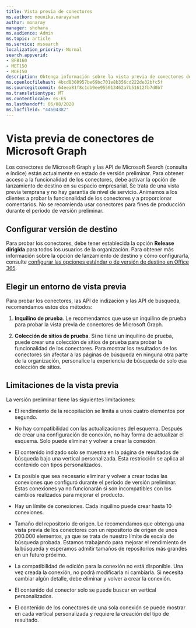 ```yaml
---
title: Vista previa de conectores
ms.author: mounika.narayanan
author: monaray
manager: shohara
ms.audience: Admin
ms.topic: article
ms.service: mssearch
localization_priority: Normal
search.appverid:
- BFB160
- MET150
- MOE150
description: Obtenga información sobre la vista previa de conectores de Microsoft Graph para Microsoft Search.
ms.openlocfilehash: 4bcd8360957be69bc701e8b356cd222de32bfc5f
ms.sourcegitcommit: 64eea81f8c1db9ee955013462a7b51612fb7d0b7
ms.translationtype: MT
ms.contentlocale: es-ES
ms.lasthandoff: 06/08/2020
ms.locfileid: "44604387"
---
```

# <a name="microsoft-graph-connectors-preview"></a>Vista previa de conectores de Microsoft Graph

Los conectores de Microsoft Graph y las API de Microsoft Search (consulta e índice) están actualmente en estado de versión preliminar. Para obtener acceso a la funcionalidad de los conectores, debe activar la opción de lanzamiento de destino en su espacio empresarial. Se trata de una vista previa temprana y no hay garantía de nivel de servicio. Animamos a los clientes a probar la funcionalidad de los conectores y a proporcionar comentarios. No se recomienda usar conectores para fines de producción durante el período de versión preliminar.

## <a name="set-up-targeted-release"></a>Configurar versión de destino

Para probar los conectores, debe tener establecida la opción **Release dirigida** para todos los usuarios de la organización. Para obtener más información sobre la opción de lanzamiento de destino y cómo configurarla, consulte [configurar las opciones estándar o de versión de destino en Office 365](https://docs.microsoft.com/office365/admin/manage/release-options-in-office-365?view=o365-worldwide).

## <a name="choose-a-preview-environment"></a>Elegir un entorno de vista previa

Para probar los conectores, las API de indización y las API de búsqueda, recomendamos estos dos métodos:

1. **Inquilino de prueba**.  Le recomendamos que use un inquilino de prueba para probar la vista previa de conectores de Microsoft Graph.

2. **Colección de sitios de prueba**. Si no tiene un inquilino de prueba, puede crear una colección de sitios de prueba para probar la funcionalidad de los conectores. Para mostrar los resultados de los conectores sin afectar a las páginas de búsqueda en ninguna otra parte de la organización, personalice la experiencia de búsqueda de solo esa colección de sitios.

## <a name="preview-limitations"></a>Limitaciones de la vista previa

La versión preliminar tiene las siguientes limitaciones:

* El rendimiento de la recopilación se limita a unos cuatro elementos por segundo.

* No hay compatibilidad con las actualizaciones del esquema. Después de crear una configuración de conexión, no hay forma de actualizar el esquema. Solo puede eliminar y volver a crear la conexión.

* El contenido indizado solo se muestra en la página de resultados de búsqueda bajo una vertical personalizada. Esta restricción se aplica al contenido con tipos personalizados.

* Es posible que sea necesario eliminar y volver a crear todas las conexiones que configuró durante el período de versión preliminar. Estas conexiones ya no funcionarán si son incompatibles con los cambios realizados para mejorar el producto.

* Hay un límite de conexiones. Cada inquilino puede crear hasta 10 conexiones.

* Tamaño del repositorio de origen. Le recomendamos que obtenga una vista previa de los conectores con un repositorio de origen de unos 200.000 elementos, ya que se trata de nuestro límite de escala de búsqueda probada. Estamos trabajando para mejorar el rendimiento de la búsqueda y esperamos admitir tamaños de repositorios más grandes en un futuro próximo.

* La compatibilidad de edición para la conexión no está disponible. Una vez creada la conexión, no podrá modificarla ni cambiarla. Si necesita cambiar algún detalle, debe eliminar y volver a crear la conexión.

* El contenido del conector solo se puede buscar en vertical personalizados.

* El contenido de los conectores de una sola conexión se puede mostrar en cada vertical personalizada y requiere la creación del tipo de resultado.
